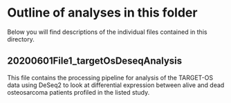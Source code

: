 # Outline of analyses in this folder

Below you will find descriptions of the individual files contained in this directory.

## 20200601File1_targetOsDeseqAnalysis

This file contains the processing pipeline for analysis of the TARGET-OS data using DeSeq2 to look at differential expression between alive and dead osteosarcoma patients profiled in the listed study.
